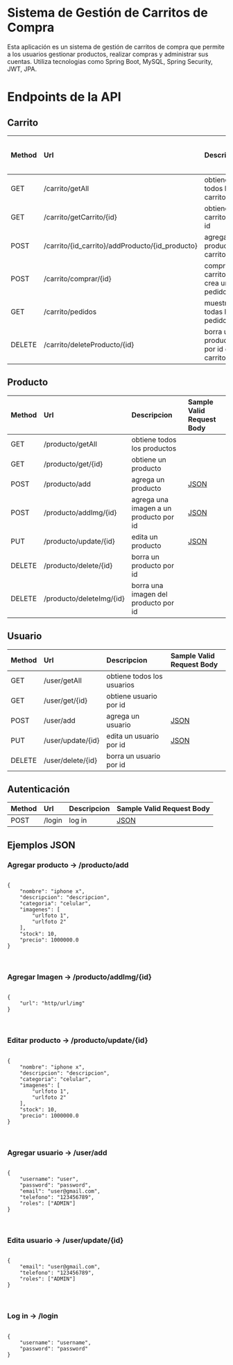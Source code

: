 # Sistema de Gestión de Carritos de Compra

Esta aplicación es un sistema de gestión de carritos de compra que permite a los usuarios gestionar productos, realizar compras y administrar sus cuentas. Utiliza tecnologias como Spring Boot, MySQL, Spring Security, JWT, JPA.


<h1>Endpoints de la API</h1>
<h2>Carrito</h2>

| Method   | Url                                   | Descripcion                          | Sample Valid Request Body       |
|:---------|:--------------------------------------|:-------------------------------------|:--------------------------------|
| GET      | /carrito/getAll                      | obtiene todos los carritos          |                                 |
| GET      | /carrito/getCarrito/{id}             | obtiene carrito por id              |                                 |
| POST     | /carrito/{id_carrito}/addProducto/{id_producto} | agrega producto al carrito  |                              |
| POST     | /carrito/comprar/{id}                | compra el carrito y crea un pedido |                                 |
| GET      | /carrito/pedidos                    | muestra todas las pedidos          |                                 |
| DELETE   | /carrito/deleteProducto/{id}         | borra un producto por id del carrito|                                 |

<h2>Producto</h2>

| Method   | Url                                   | Descripcion                          | Sample Valid Request Body       |
|:---------|:--------------------------------------|:-------------------------------------|:--------------------------------|
| GET      | /producto/getAll                      | obtiene todos los productos         |                                 |
| GET      | /producto/get/{id}                   | obtiene un producto                 |                                 |
| POST     | /producto/add                         | agrega un producto                  | [JSON](#agregar-producto)                           |
| POST     | /producto/addImg/{id}                | agrega una imagen a un producto por id | [JSON](#agregar-imagen)                         |
| PUT      | /producto/update/{id}                 | edita un producto                   | [JSON](#editar-producto)                           |
| DELETE   | /producto/delete/{id}                 | borra un producto por id            |                                 |
| DELETE   | /producto/deleteImg/{id}              | borra una imagen del producto por id|                                 |

<h2>Usuario</h2>

| Method   | Url                                   | Descripcion                          | Sample Valid Request Body       |
|:---------|:--------------------------------------|:-------------------------------------|:--------------------------------|
| GET      | /user/getAll                         | obtiene todos los usuarios          |                                 |
| GET      | /user/get/{id}                       | obtiene usuario por id              |                                 |
| POST     | /user/add                            | agrega un usuario                    | [JSON](#agregar-usuario)       |
| PUT      | /user/update/{id}                    | edita un usuario por id             | [JSON](#editar-usuario)        |
| DELETE   | /user/delete/{id}                    | borra un usuario por id              |                                 |

<h2>Autenticación</h2>

| Method   | Url                                   | Descripcion                          | Sample Valid Request Body       |
|:---------|:--------------------------------------|:-------------------------------------|:--------------------------------|
| POST     | /login                                | log in                               | [JSON](#log-in)       |

    
<h2>Ejemplos JSON</h2>

<h3>Agregar producto -> /producto/add</h3>
<pre><code class="json">
{
    "nombre": "iphone x",
    "descripcion": "descripcion",
    "categoria": "celular",
    "imagenes": [
        "urlfoto 1",
        "urlfoto 2"
    ],
    "stock": 10,
    "precio": 1000000.0
}
</code></pre>
<br>
<h3>Agregar Imagen -> /producto/addImg/{id}</h3>
<pre><code class="json">
{
    "url": "http/url/img"
}
</code></pre>
<br>
<h3>Editar producto -> /producto/update/{id}</h3>
<pre><code class="json">
{
    "nombre": "iphone x",
    "descripcion": "descripcion",
    "categoria": "celular",
    "imagenes": [
        "urlfoto 1",
        "urlfoto 2"
    ],
    "stock": 10,
    "precio": 1000000.0
}
</code></pre>
<br>
<h3>Agregar usuario -> /user/add</h3>
<pre><code class="json">
{
    "username": "user",
    "password": "password",
    "email": "user@gmail.com",
    "telefono": "123456789",
    "roles": ["ADMIN"]
}
</code></pre>
<br>
<h3>Edita usuario -> /user/update/{id}</h3>
<pre><code class="json">
{
    "email": "user@gmail.com",
    "telefono": "123456789",
    "roles": ["ADMIN"]
}
</code></pre>
<br>
<h3>Log in -> /login</h3>
<pre><code class="json">
{
    "username": "username",
    "password": "password"
}
</code></pre>
